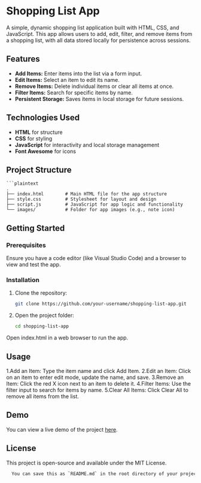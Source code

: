 # Shopping List App

A simple, dynamic shopping list application built with HTML, CSS, and JavaScript. This app allows users to add, edit, filter, and remove items from a shopping list, with all data stored locally for persistence across sessions.

## Features

- **Add Items:** Enter items into the list via a form input.
- **Edit Items:** Select an item to edit its name.
- **Remove Items:** Delete individual items or clear all items at once.
- **Filter Items:** Search for specific items by name.
- **Persistent Storage:** Saves items in local storage for future sessions.

## Technologies Used

- **HTML** for structure
- **CSS** for styling
- **JavaScript** for interactivity and local storage management
- **Font Awesome** for icons

## Project Structure

    ```plaintext
    .
    ├── index.html        # Main HTML file for the app structure
    ├── style.css         # Stylesheet for layout and design
    ├── script.js         # JavaScript for app logic and functionality
    └── images/           # Folder for app images (e.g., note icon)

## Getting Started

### Prerequisites

Ensure you have a code editor (like Visual Studio Code) and a browser to view and test the app.

### Installation

1. Clone the repository:

   ```bash
   git clone https://github.com/your-username/shopping-list-app.git

2. Open the project folder:

   ```bash
   cd shopping-list-app

Open index.html in a web browser to run the app.

## Usage

1.Add an Item: Type the item name and click Add Item.
2.Edit an Item: Click on an item to enter edit mode, update the name, and save.
3.Remove an Item: Click the red X icon next to an item to delete it.
4.Filter Items: Use the filter input to search for items by name.
5.Clear All Items: Click Clear All to remove all items from the list.

## Demo

You can view a live demo of the project [here](https://stellar-sfogliatella-a283a9.netlify.app).

## License
This project is open-source and available under the MIT License.

 ```bash
   You can save this as `README.md` in the root directory of your project to have it appear properly on GitHub.
 